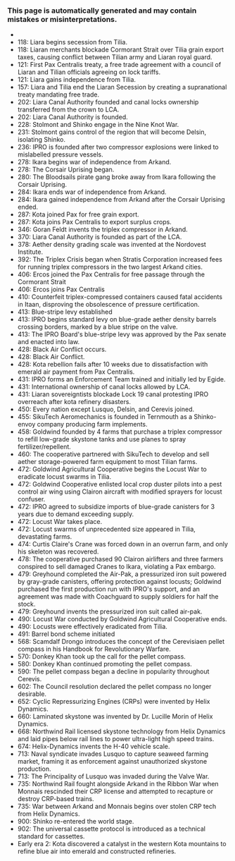 ### This page is automatically generated and may contain mistakes or misinterpretations.

- 
- 118: Liara begins secession from Tilia.  
- 118: Liaran merchants blockade Cormorant Strait over Tilia grain export taxes, causing conflict between Tilian army and Liaran royal guard.  
- 121: First Pax Centralis treaty, a free trade agreement with a council of Liaran and Tilian officials agreeing on lock tariffs.
- 121: Liara gains independence from Tilia.
- 157: Liara and Tilia end the Liaran Secession by creating a supranational treaty mandating free trade.
- 202: Liara Canal Authority founded and canal locks ownership transferred from the crown to LCA.  
- 202: Liara Canal Authority is founded.
- 228: Stolmont and Shinko engage in the Nine Knot War.  
- 231: Stolmont gains control of the region that will become Delsin, isolating Shinko.
- 236: IPRO is founded after two compressor explosions were linked to mislabelled pressure vessels.
- 278: Ikara begins war of independence from Arkand.  
- 278: The Corsair Uprising began.  
- 280: The Bloodsails pirate gang broke away from Ikara following the Corsair Uprising.
- 284: Ikara ends war of independence from Arkand.
- 284: Ikara gained independence from Arkand after the Corsair Uprising ended.
- 287: Kota joined Pax for free grain export.  
- 287: Kota joins Pax Centralis to export surplus crops.
- 346: Goran Feldt invents the triplex compressor in Arkand.
- 370: Liara Canal Authority is founded as part of the LCA.
- 378: Aether density grading scale was invented at the Nordovest Institute.
- 392: The Triplex Crisis began when Stratis Corporation increased fees for running triplex compressors in the two largest Arkand cities.
- 406: Ercos joined the Pax Centralis for free passage through the Cormorant Strait
- 406: Ercos joins Pax Centralis
- 410: Counterfeit triplex-compressed containers caused fatal accidents in Itaan, disproving the obsolescence of pressure certification.  
- 413: Blue-stripe levy established
- 413: IPRO begins standard levy on blue-grade aether density barrels crossing borders, marked by a blue stripe on the valve.
- 413: The IPRO Board's blue-stripe levy was approved by the Pax senate and enacted into law.
- 428: Black Air Conflict occurs.
- 428: Black Air Conflict.
- 428: Kota rebellion fails after 10 weeks due to dissatisfaction with emerald air payment from Pax Centralis.
- 431: IPRO forms an Enforcement Team trained and initially led by Egide.
- 431: International ownership of canal locks allowed by LCA.
- 431: Liaran sovereigntists blockade Lock 19 canal protesting IPRO overreach after kota refinery disasters.
- 450: Every nation except Lusquo, Delsin, and Cerevis joined.
- 455: SikuTech Aeromechanics is founded in Ternmouth as a Shinko-envoy company producing farm implements.
- 458: Goldwind founded by 4 farms that purchase a triplex compressor to refill low-grade skystone tanks and use planes to spray fertilizer/repellent.
- 460: The cooperative partnered with SikuTech to develop and sell aether storage-powered farm equipment to most Tilian farms.
- 472: Goldwind Agricultural Cooperative begins the Locust War to eradicate locust swarms in Tilia.  
- 472: Goldwind Cooperative enlisted local crop duster pilots into a pest control air wing using Clairon aircraft with modified sprayers for locust confuser.  
- 472: IPRO agreed to subsidize imports of blue-grade canisters for 3 years due to demand exceeding supply.
- 472: Locust War takes place.
- 472: Locust swarms of unprecedented size appeared in Tilia, devastating farms.
- 474: Curtis Claire's Crane was forced down in an overrun farm, and only his skeleton was recovered.
- 478: The cooperative purchased 90 Clairon airlifters and three farmers conspired to sell damaged Cranes to Ikara, violating a Pax embargo.
- 479: Greyhound completed the Air-Pak, a pressurized iron suit powered by gray-grade canisters, offering protection against locusts; Goldwind purchased the first production run with IPRO's support, and an agreement was made with Coachguard to supply soldiers for half the stock.
- 479: Greyhound invents the pressurized iron suit called air-pak.
- 490: Locust War conducted by Goldwind Agricultural Cooperative ends.
- 490: Locusts were effectively eradicated from Tilia.
- 491: Barrel bond scheme initiated
- 568: Scamdalf Drongo introduces the concept of the Cerevisiaen pellet compass in his Handbook for Revolutionary Warfare.
- 570: Donkey Khan took up the call for the pellet compass.  
- 580: Donkey Khan continued promoting the pellet compass.  
- 590: The pellet compass began a decline in popularity throughout Cerevis.  
- 602: The Council resolution declared the pellet compass no longer desirable.
- 652: Cyclic Repressurizing Engines (CRPs) were invented by Helix Dynamics.
- 660: Laminated skystone was invented by Dr. Lucille Morin of Helix Dynamics.
- 668: Northwind Rail licensed skystone technology from Helix Dynamics and laid pipes below rail lines to power ultra-light high speed trains.
- 674: Helix-Dynamics invents the H-40 vehicle scale.
- 713: Naval syndicate invades Lusquo to capture seaweed farming market, framing it as enforcement against unauthorized skystone production.
- 713: The Principality of Lusquo was invaded during the Valve War.
- 735: Northwind Rail fought alongside Arkand in the Ribbon War when Monnais rescinded their CRP license and attempted to recapture or destroy CRP-based trains.
- 735: War between Arkand and Monnais begins over stolen CRP tech from Helix Dynamics.
- 900: Shinko re-entered the world stage.
- 902: The universal cassette protocol is introduced as a technical standard for cassettes.
- Early era 2: Kota discovered a catalyst in the western Kota mountains to refine blue air into emerald and constructed refineries.

